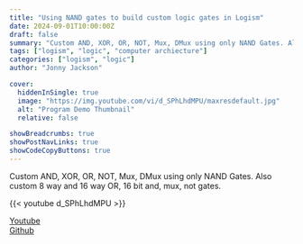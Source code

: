 ```yaml
---
title: "Using NAND gates to build custom logic gates in Logism"
date: 2024-09-01T10:00:00Z
draft: false
summary: "Custom AND, XOR, OR, NOT, Mux, DMux using only NAND Gates. Also custom 8 way and 16 way OR, 16 bit and, mux, not gates."
tags: ["logism", "logic", "computer archiecture"]
categories: ["logism", "logic"]
author: "Jonny Jackson"

cover:
  hiddenInSingle: true
  image: "https://img.youtube.com/vi/d_SPhLhdMPU/maxresdefault.jpg"
  alt: "Program Demo Thumbnail"
  relative: false

showBreadcrumbs: true
showPostNavLinks: true
showCodeCopyButtons: true
---
```


Custom AND, XOR, OR, NOT, Mux, DMux using only NAND Gates. Also custom 8 way and 16 way OR, 16 bit and, mux, not gates.

{{< youtube d_SPhLhdMPU >}}

[Youtube](https://www.youtube.com/watch?v=d_SPhLhdMPU)  
[Github](https://github.com/jonnyjackson26/cs2810-assn1)
